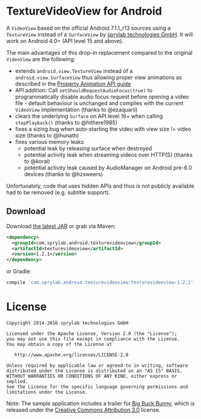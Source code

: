 TextureVideoView for Android
============================

A `VideoView` based on the official Android 7.1.1_r13 sources using a `TextureView` instead of a `SurfaceView` by [sprylab technologies GmbH][1]. It will work on Android 4.0+ (API level 15 and above).

The main advantages of this drop-in replacement compared to the original `VideoView` are the following:

* extends `android.view.TextureView` instead of a `android.view.SurfaceView` thus allowing proper view animations as described in the [Property Animation API guide][2]
* API addition: Call `setShouldRequestAudioFocus(true)` to programmatically disable audio focus request before opening a video file -
  default behaviour is unchanged and complies with the current `VideoView` implementation (thanks to @ezaquarii)
* clears the underlying `Surface` on API level 16+ when calling `stopPlayback()` (thanks to @hithere1985)
* fixes a sizing bug when auto-starting the video with view size != video size (thanks to @lhunath)
* fixes various memory leaks
  * potential leak by releasing surface when destroyed
  * potential activity leak when streaming videos over HTTP(S) (thanks to @koral)
  * potential activity leak caused by AudioManager on Android pre-6.0 devices (thanks to @hzsweers)

Unfortunately, code that uses hidden APIs and thus is not publicly available had to be removed (e.g. subtitle support).

Download
--------

Download [the latest JAR][3] or grab via Maven:
```xml
<dependency>
  <groupId>com.sprylab.android.texturevideoview</groupId>
  <artifactId>texturevideoview</artifactId>
  <version>1.2.1</version>
</dependency>
```
or Gradle:
```groovy
compile 'com.sprylab.android.texturevideoview:texturevideoview:1.2.1'
```

License
=======

    Copyright 2014-2016 sprylab technologies GmbH

    Licensed under the Apache License, Version 2.0 (the "License");
    you may not use this file except in compliance with the License.
    You may obtain a copy of the License at

       http://www.apache.org/licenses/LICENSE-2.0

    Unless required by applicable law or agreed to in writing, software
    distributed under the License is distributed on an "AS IS" BASIS,
    WITHOUT WARRANTIES OR CONDITIONS OF ANY KIND, either express or implied.
    See the License for the specific language governing permissions and
    limitations under the License.

Note: The sample application includes a trailer for [Big Buck Bunny][4], which is released under the [Creative Commons Attribution 3.0][5] license.

 [1]: https://sprylab.com
 [2]: https://developer.android.com/guide/topics/graphics/prop-animation.html
 [3]: http://repository.sonatype.org/service/local/artifact/maven/redirect?r=central-proxy&g=com.sprylab.android.texturevideoview&a=texturevideoview&v=LATEST
 [4]: http://www.bigbuckbunny.org
 [5]: http://creativecommons.org/licenses/by/3.0/
